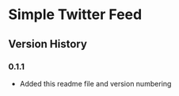 Simple Twitter Feed
===================

Version History
---------------

### 0.1.1
* Added this readme file and version numbering